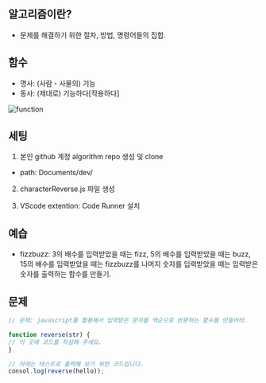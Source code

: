 ## 알고리즘이란?
* 문제를 해결하기 위한 절차, 방법, 명령어들의 집합.

## 함수
* 명사: (사람・사물의) 기능
* 동사: (제대로) 기능하다[작용하다]

![function](https://upload.wikimedia.org/wikipedia/commons/thumb/3/3b/Function_machine2.svg/500px-Function_machine2.svg.png)


## 세팅
1. 본인 github 계정 algorithm repo 생성 및 clone
  * path: Documents/dev/

2. characterReverse.js 파일 생성

3. VScode extention: Code Runner 설치


## 예습
* fizzbuzz: 3의 배수를 입력받았을 때는 fizz, 5의 배수를 입력받았을 때는 buzz, 15의 배수를 입력받았을 때는 fizzbuzz를 나머지 숫자를 입력받았을 때는 입력받은 숫자를 출력하는 함수를 만들기.


## 문제
```javascript
// 문제: javascript를 활용해서 입력받은 문자를 역순으로 반환하는 함수를 만들어라.

function reverse(str) {
// 이 곳에 코드를 작성해 주세요.
}

// 아래는 테스트로 출력해 보기 위한 코드입니다.
consol.log(reverse(hello));
```
